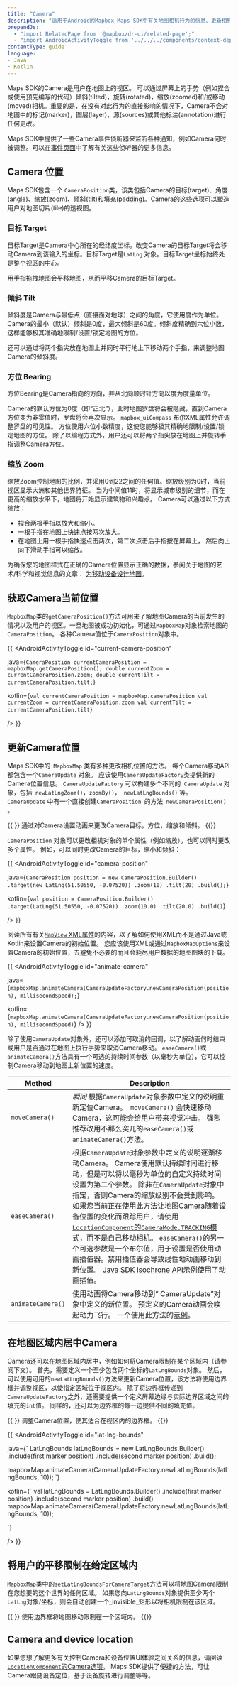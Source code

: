 ```yaml
---
title: "Camera"
description: "适用于Android的Mapbox Maps SDK中有关地图相机行为的信息、更新相机位置、限制相机。全部都包含在此文件中。"
prependJs:
  - "import RelatedPage from '@mapbox/dr-ui/related-page';"
  - "import AndroidActivityToggle from '../../../components/context-dependent/android-activity-toggle';"
contentType: guide
language:
- Java
- Kotlin
---
```


Maps SDK的Camera是用户在地图上的视区。 可以通过屏幕上的手势（例如捏合或使用预先编写的代码）倾斜(tilted)，旋转(rotated)，缩放(zoomed)和/或移动(moved)相机。重要的是，在没有对此行为的直接影响的情况下，Camera不会对地图中的标记(marker)，图层(layer)，源(sources)或其他标注(annotation)进行任何更改。

Maps SDK中提供了一些Camera事件侦听器来监听各种通知，例如Camera何时被调整。可以在[事件页面](https://docs.mapbox.com/android/maps/overview/events/#camera-change-events)中了解有关这些侦听器的更多信息。

## Camera 位置

Maps SDK包含一个 `CameraPosition`类，该类包括Camera的目标(target)、角度(angle)、缩放(zoom)、倾斜(tilt)和填充(padding)。Camera的这些选项可以塑造用户对地图切片(tile)的透视图。

### 目标 Target

目标Target是Camera中心所在的经纬度坐标。改变Camera的目标Target将会移动Camera到该输入的坐标。目标Target是`LatLng` 对象。目标Target坐标始终处是整个视区的中心。

用手指拖拽地图会平移地图，从而平移Camera的目标Target。

### 倾斜 Tilt

倾斜度是Camera与最低点（直接面对地球）之间的角度，它使用度作为单位。 Camera的最小（默认）倾斜是0度，最大倾斜是60度。倾斜度精确到六位小数，这样能够极其准确地限制/设置/锁定地图的方位。

还可以通过将两个指尖放在地图上并同时平行地上下移动两个手指，来调整地图Camera的倾斜度。

### 方位 Bearing

方位Bearing是Camera指向的方向，并从北向顺时针方向以度为度量单位。

Camera的默认方位为0度（即“正北”），此时地图罗盘将会被隐藏，直到Camera方位变为非零值时，罗盘将会再次显示。 `mapbox_uiCompass` 布尔XML属性允许调整罗盘的可见性。 方位使用六位小数精度，这使您能够极其精确地限制/设置/锁定地图的方位。 除了以编程方式外，用户还可以将两个指尖放在地图上并旋转手指调整Camera方位。

### 缩放 Zoom

缩放Zoom控制地图的比例，并采用0到22之间的任何值。缩放级别为0时，当前视区显示大洲和其他世界特征。 当为中间值11时，将显示城市级别的细节，而在更高的缩放水平下，地图将开始显示建筑物和兴趣点。 Camera可以通过以下方式缩放：

- 捏合两根手指以放大和缩小。
- 一根手指在地图上快速点按两次放大。
- 在地图上用一根手指快速点击两次，第二次点击后手指按在屏幕上， 然后向上向下滑动手指可以缩放。

为确保您的地图样式在正确的Camera位置显示正确的数据，参阅关于地图的艺术/科学和视觉信息的文章： [为移动设备设计地图](https://blog.mapbox.com/designing-maps-for-mobile-devices-32d2e49d2096)。

## 获取Camera当前位置

`MapboxMap`类的`getCameraPosition()`方法可用来了解地图Camera的当前发生的情况以及用户的视区。一旦地图被成功初始化，可通过`MapboxMap`对象检索地图的`CameraPosition`。 各种Camera值位于`CameraPosition`对象中。

{{
<AndroidActivityToggle
  id="current-camera-position"

java={`
CameraPosition currentCameraPosition = mapboxMap.getCameraPosition();
double currentZoom = currentCameraPosition.zoom;
double currentTilt = currentCameraPosition.tilt;
`}

kotlin={`
val currentCameraPosition = mapboxMap.cameraPosition
val currentZoom = currentCameraPosition.zoom
val currentTilt = currentCameraPosition.tilt
`}

/>
}}


## 更新Camera位置

Maps SDK中的` MapboxMap` 类有多种更改相机位置的方法。 每个Camera移动API都包含一个`CameraUpdate` 对象。 应该使用`CameraUpdateFactory`类提供新的Camera位置信息。 `CameraUpdateFactory` 可以构建多个不同的` CameraUpdate` 对象，包括` newLatLngZoom()`，`zoomBy()`，` newLatLngBounds()` 等。 ` CameraUpdate` 中有一个直接创建`CameraPosition `的方法` newCameraPosition()` 。

{{
  <RelatedPage
    url="/android/maps/examples/animate-the-map-camera/"
    title="Animate the map camera"
    contentType="example">
}}
通过对Camera设置动画来更改Camera目标，方位，缩放和倾斜。
{{</RelatedPage>}}

 `CameraPosition` 对象可以更改相机对象的单个属性（例如缩放），也可以同时更改多个属性。 例如，可以同时更改Camera的目标，缩小和倾斜：

{{
<AndroidActivityToggle
  id="camera-position"

java={`
CameraPosition position = new CameraPosition.Builder()
	.target(new LatLng(51.50550, -0.07520))
	.zoom(10)
	.tilt(20)
	.build();
`}

kotlin={`
val position = CameraPosition.Builder()
	.target(LatLng(51.50550, -0.07520))
	.zoom(10.0)
	.tilt(20.0)
	.build()
`}

/>
}}

阅读所有有关[`MapView` XML属性](https://docs.mapbox.com/android/maps/overview/#mapview-xml-attributes)的内容，以了解如何使用XML而不是通过Java或Kotlin来设置Camera的初始位置。 您应该使用XML或通过`MapboxMapOptions`来设置Camera的初始位置，去避免不必要的而且会耗尽用户数据的地图图块的下载。


{{
<AndroidActivityToggle
  id="animate-camera"

java={`
mapboxMap.animateCamera(CameraUpdateFactory.newCameraPosition(position), millisecondSpeed);
`}

kotlin={`
mapboxMap.animateCamera(CameraUpdateFactory.newCameraPosition(position), millisecondSpeed)
`}
/>
}}

除了使用`CameraUpdate`对象外，还可以添加可取消的回调，以了解动画何时结束或用户是否通过在地图上执行手势来取消Camera移动。 `easeCamera()`或`animateCamera()`方法具有一个可选的持续时间参数（以毫秒为单位），它可以控制Camera移动到地图上新位置的速度。

| Method            | Description                                                  |
| ----------------- | ------------------------------------------------------------ |
| `moveCamera()`    | *瞬间* 根据`CameraUpdate`对象参数中定义的说明重新定位Camera。` moveCamera()` 会快速移动Camera，这可能会给用户带来视觉冲击。 强烈推荐改用不那么突兀的`easeCamera()`或`animateCamera()`方法。|
| `easeCamera()`    | 根据`CameraUpdate`对象参数中定义的说明逐渐移动Camera。 Camera使用默认持续时间进行移动，但是可以将以毫秒为单位的自定义持续时间设置为第二个参数。 除非在`CameraUpdate`对象中指定，否则Camera的缩放级别不会受到影响。 如果您当前正在使用此方法让地图Camera随着设备位置的变化而跟踪用户，请使用[`LocationComponent`的`CameraMode.TRACKING`模式](/android/maps/overview/location-component/#cameramode/)，而不是自己移动相机。 `easeCamera()`的另一个可选参数是一个布尔值，用于设置是否使用动画插值器。禁用插值器会导致线性地动画移动到新位置。 [Java SDK Isochrone API示例](/android/java/examples/isochrone-seekbar/)使用了动画插值。 |
| `animateCamera()` | 使用动画将Camera移动到“ CameraUpdate”对象中定义的新位置。 预定义的Camera动画会唤起动力飞行。 一个使用此方法的[示例](https://docs.mapbox.com/android/maps/examples/animate-the-map-camera/)。|

## 在地图区域内居中Camera

Camera还可以在地图区域内居中，例如如何将Camera限制在某个区域内（请参阅下文）。 首先，需要定义一个至少包含两个坐标的`LatLngBounds`对象。 然后，可以使用可用的`newLatLngBounds()`方法来更新Camera位置，该方法将使用边界框并调整视区，以使指定区域位于视区内。 除了将边界框传递到`CameraUpdateFactory`之外，还需要提供一个定义屏幕边缘与实际边界区域之间的填充的`int`值。 同样的，还可以为边界框的每一边提供不同的填充值。

{{
  <RelatedPage
    url="/android/maps/examples/fit-camera-in-bounding-box/"
    title="Fit camera in bounding box"
    contentType="example">
}}
调整Camera位置，使其适合在视区内的边界框。
{{</RelatedPage>}}

{{
<AndroidActivityToggle
  id="lat-lng-bounds"

java={`
LatLngBounds latLngBounds = new LatLngBounds.Builder()
                    .include(first marker position)
                    .include(second marker position)
                    .build();

mapboxMap.animateCamera(CameraUpdateFactory.newLatLngBounds(latLngBounds, 10));
`}

kotlin={`
val latLngBounds = LatLngBounds.Builder()
                .include(first marker position)
                .include(second marker position)
                .build()
mapboxMap.animateCamera(CameraUpdateFactory.newLatLngBounds(latLngBounds, 10));

`}

/>
}}

## 将用户的平移限制在给定区域内

`MapboxMap`类中的`setLatLngBoundsForCameraTarget`方法可以将地图Camera限制在您想要的这个世界的任何区域。 如果您向`LatLngBounds`对象提供至少两个`LatLng`对象/坐标，则会自动创建一个_invisible_矩形以将相机限制在该区域。

{{
  <RelatedPage
    url="/android/maps/examples/restrict-map-panning/"
    title="Restrict map panning"
    contentType="example">
}}
使用边界框将地图移动限制在一个区域内。
{{</RelatedPage>}}

## Camera and device location

如果您想了解更多有关控制Camera和设备位置UI体验之间关系的信息，请阅读[`LocationComponent`的Camera选项](/android/maps/overview/location-component/)。 Maps SDK提供了便捷的方法，可让Camera跟随设备定位，基于设备旋转进行调整等等。